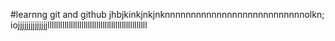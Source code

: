 #learnng git and github
jhbjkinkjnkjnknnnnnnnnnnnnnnnnnnnnnnnnnnnolkn;
iojjjjjjjjjjjjjjlllllllllllllllllllllllllllllllllllllllllllllll
